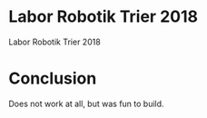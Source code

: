# Labor Robotik Trier 2018
Labor Robotik Trier 2018


# Conclusion
Does not work at all, but was fun to build.
